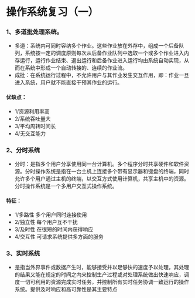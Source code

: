 # 操作系统复习（一）

### 1、多道批处理系统。
-   多道：系统内可同时容纳多个作业。这些作业放在外存中，组成一个后备队列，系统按一定的调度原则每次从后备作业队列中选取一个或多个作业进入内存运行，运行作业结束、退出运行和后备作业进入运行均由系统自动实现，从而在系统中形成一个自动转接的、连续的作业流。
-   成批：在系统运行过程中，不允许用户与其作业发生交互作用，即：作业一旦进入系统，用户就不能直接干预其作业的运行。
#### 优缺点：
-   1/资源利用率高
-   2/系统吞吐量大
-   3/平均周转时间长
-   4/无交互能力

### 2、分时系统
-   分时：是指多个用户分享使用同一台计算机。多个程序分时共享硬件和软件资源。分时操作系统是指在一台主机上连接多个带有显示器和键盘的终端，同时允许多个用户通过主机的终端，以交互方式使用计算机，共享主机中的资源。分时操作系统是一个多用户交互式操作系统。 

#### 特征：
-   1/多路性 多个用户同时连接使用
-   2/独立性 每个用户互不干扰
-   3/及时性 在很短的时间内获得响应
-   4/交互性 可请求系统提供多方面的服务

### 3、实时系统
-   是指当外界事件或数据产生时，能够接受并以足够快的速度予以处理，其处理的结果又能在规定的时间之内来控制生产过程或对处理系统做出快速响应，调度一切可利用的资源完成实时任务，并控制所有实时任务协调一致运行的操作系统。提供及时响应和高可靠性是其主要特点
